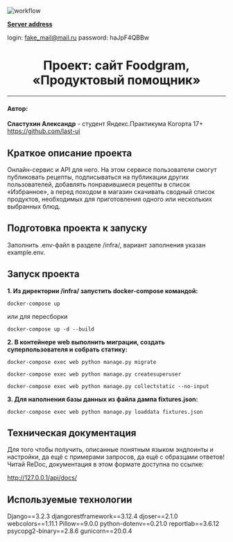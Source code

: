 ![workflow](https://github.com/last-ui/foodgram-project-react/actions/workflows/foodgram_workflow.yml/badge.svg)

**[Server address](http://51.250.67.63/)**

login: fake_mail@mail.ru
password: haJpF4QBBw



<h1 align="center"> Проект: сайт Foodgram, «Продуктовый помощник» </h1>

___
<h4>Автор:</h4>

**Сластухин Александр** - студент Яндекс.Практикума Когорта 17+
https://github.com/last-ui

<h2>Краткое описание проекта</h2>

Онлайн-сервис и API для него. На этом сервисе пользователи
смогут публиковать рецепты, подписываться на публикации других
пользователей, добавлять понравившиеся рецепты в список «Избранное»,
а перед походом в магазин скачивать сводный список продуктов, необходимых
для приготовления одного или нескольких выбранных блюд.

<h2>Подготовка проекта к запуску</h2>

Заполнить .env-файл в разделе /infra/, вариант заполнения указан
example.env.


<h2>Запуск проекта</h2>

**1. Из директории /infra/ запустить docker-compose командой:**
```shell
docker-compose up
```

или для пересборки
```shell
docker-compose up -d --build
```

**2. В контейнере web выполнить миграции, создать суперпользователя и
собрать статику:**
```shell
docker-compose exec web python manage.py migrate

docker-compose exec web python manage.py createsuperuser

docker-compose exec web python manage.py collectstatic --no-input
```

**3. Для наполнения базы данных из файла дампа fixtures.json:**

```shell
docker-compose exec web python manage.py loaddata fixtures.json
```


<h2>Техническая документация</h2>

Для того чтобы получить, описанные понятным языком эндпоинты и настройки, да ещё с примерами запросов, да ещё с образцами ответов! Читай ReDoc, документация в этом формате доступна по ссылке:

http://127.0.0.1/api/docs/


<h2>Используемые технологии</h2>

Django==3.2.3
djangorestframework==3.12.4
djoser==2.1.0
webcolors==1.11.1
Pillow==9.0.0
python-dotenv==0.21.0
reportlab==3.6.12
psycopg2-binary==2.8.6
gunicorn==20.0.4
